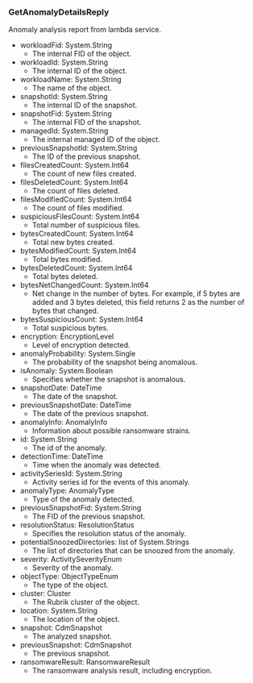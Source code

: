 ### GetAnomalyDetailsReply
Anomaly analysis report from lambda service.

- workloadFid: System.String
  - The internal FID of the object.
- workloadId: System.String
  - The internal ID of the object.
- workloadName: System.String
  - The name of the object.
- snapshotId: System.String
  - The internal ID of the snapshot.
- snapshotFid: System.String
  - The internal FID of the snapshot.
- managedId: System.String
  - The internal managed ID of the object.
- previousSnapshotId: System.String
  - The ID of the previous snapshot.
- filesCreatedCount: System.Int64
  - The count of new files created.
- filesDeletedCount: System.Int64
  - The count of files deleted.
- filesModifiedCount: System.Int64
  - The count of files modified.
- suspiciousFilesCount: System.Int64
  - Total number of suspicious files.
- bytesCreatedCount: System.Int64
  - Total new bytes created.
- bytesModifiedCount: System.Int64
  - Total bytes modified.
- bytesDeletedCount: System.Int64
  - Total bytes deleted.
- bytesNetChangedCount: System.Int64
  - Net change in the number of bytes. For example, if 5 bytes are added and 3 bytes deleted, this field returns 2 as the number of bytes that changed.
- bytesSuspiciousCount: System.Int64
  - Total suspicious bytes.
- encryption: EncryptionLevel
  - Level of encryption detected.
- anomalyProbability: System.Single
  - The probability of the snapshot being anomalous.
- isAnomaly: System.Boolean
  - Specifies whether the snapshot is anomalous.
- snapshotDate: DateTime
  - The date of the snapshot.
- previousSnapshotDate: DateTime
  - The date of the previous snapshot.
- anomalyInfo: AnomalyInfo
  - Information about possible ransomware strains.
- id: System.String
  - The id of the anomaly.
- detectionTime: DateTime
  - Time when the anomaly was detected.
- activitySeriesId: System.String
  - Activity series id for the events of this anomaly.
- anomalyType: AnomalyType
  - Type of the anomaly detected.
- previousSnapshotFid: System.String
  - The FID of the previous snapshot.
- resolutionStatus: ResolutionStatus
  - Specifies the resolution status of the anomaly.
- potentialSnoozedDirectories: list of System.Strings
  - The list of directories that can be snoozed from the anomaly.
- severity: ActivitySeverityEnum
  - Severity of the anomaly.
- objectType: ObjectTypeEnum
  - The type of the object.
- cluster: Cluster
  - The Rubrik cluster of the object.
- location: System.String
  - The location of the object.
- snapshot: CdmSnapshot
  - The analyzed snapshot.
- previousSnapshot: CdmSnapshot
  - The previous snapshot.
- ransomwareResult: RansomwareResult
  - The ransomware analysis result, including encryption.
